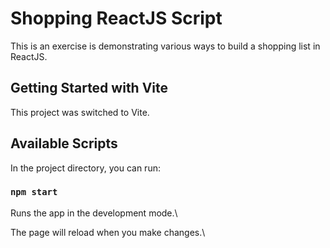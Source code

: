 # Shopping ReactJS Script

This is an exercise is demonstrating various ways to build a shopping list in ReactJS.

## Getting Started with Vite

This project was switched to Vite.

## Available Scripts

In the project directory, you can run:

### `npm start`

Runs the app in the development mode.\

The page will reload when you make changes.\
